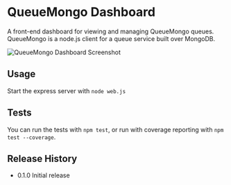 QueueMongo Dashboard
=========

A front-end dashboard for viewing and managing QueueMongo queues. QueueMongo is a node.js client for a queue service built over MongoDB.

![QueueMongo Dashboard Screenshot](//dl.dropboxusercontent.com/u/1355101/queuemongo_dashboard.png)

## Usage

Start the express server with `node web.js`

## Tests

You can run the tests with `npm test`, or run with coverage reporting with `npm test --coverage`.

## Release History

* 0.1.0 Initial release
